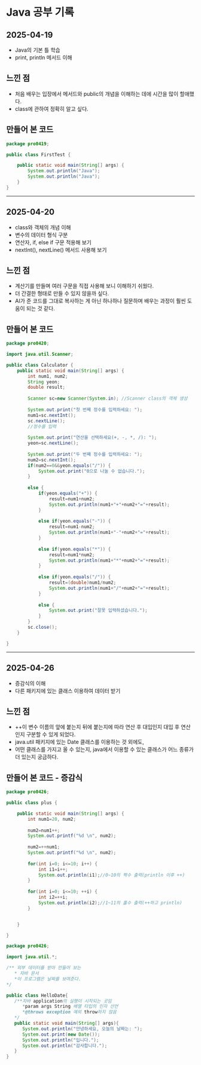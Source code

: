 # Java 공부 기록

## 2025-04-19

- Java의 기본 틀 학습
- print, println 메서드 이해

## 느낀 점

- 처음 배우는 입장에서 메서드와 public의 개념을 이해하는 데에 시간을 많이 할애했다.
- class에 관하여 정확히 알고 싶다.

## 만들어 본 코드

```java
package pro0419;

public class FirstTest {

    public static void main(String[] args) {
        System.out.println("Java");
        System.out.println("Java");
    }
}
```

---

## 2025-04-20

- class와 객체의 개념 이해
- 변수의 데이터 형식 구분
- 연산자, if, else if 구문 적용해 보기
- nextInt(), nextLine() 메서드 사용해 보기

## 느낀 점

- 계산기를 만들며 여러 구문을 직접 사용해 보니 이해하기 쉬웠다.
- 더 간결한 형태로 만들 수 있지 않을까 싶다.
- AI가 준 코드를 그대로 복사하는 게 아닌 하나하나 질문하며 배우는 과정이 훨씬 도움이 되는 것 같다.

## 만들어 본 코드

```java
package pro0420;

import java.util.Scanner;

public class Calculator {
	public static void main(String[] args) {
		int num1, num2;
		String yeon;
		double result;
		
		Scanner sc=new Scanner(System.in); //Scanner class의 객체 생성
		
		System.out.print("첫 번째 정수를 입력하세요: ");
		num1=sc.nextInt();
		sc.nextLine();
		//정수를 입력
		
		System.out.print("연산을 선택하세요(+, -, *, /): ");
		yeon=sc.nextLine();
		
		System.out.print("두 번째 정수를 입력하세요: ");
		num2=sc.nextInt();
		if(num2==0&&yeon.equals("/")) {
			System.out.print("0으로 나눌 수 없습니다.");
		}
		
		else {
			if(yeon.equals("+")) {
				result=num1+num2;
				System.out.println(num1+"+"+num2+"="+result);
			}
			
			else if(yeon.equals("-")) {
				result=num1-num2;
				System.out.println(num1+"-"+num2+"="+result);
			}
			
			else if(yeon.equals("*")) {
				result=num1*num2;
				System.out.println(num1+"*"+num2+"="+result);
			}
			
			else if(yeon.equals("/")) {
				result=(double)num1/num2;
				System.out.println(num1+"/"+num2+"="+result);
			}
			
			else {
				System.out.print("잘못 입력하셨습니다.");
			}
		}
		sc.close();
	}

}
```

---

## 2025-04-26

- 증감식의 이해
- 다른 패키지에 있는 클래스 이용하여 데이터 받기

## 느낀 점

- ++이 변수 이름의 앞에 붙는지 뒤에 붙는지에 따라 연산 후 대입인지 대입 후 연산인지 구분할 수 있게 되었다.
- java.util 패키지에 있는 Date 클래스를 이용하는 것 외에도,
- 어떤 클래스를 가지고 올 수 있는지, java에서 이용할 수 있는 클래스가 어느 종류가 더 있는지 궁금하다.

## 만들어 본 코드 - 증감식

```java
package pro0426;

public class plus {

	public static void main(String[] args) {
		int num1=20, num2;
		
		num2=num1++;
		System.out.printf("%d \n", num2);
		
		num2=++num1;
		System.out.printf("%d \n", num2);
		
		for(int i=0; i<=10; i++) {
			int i1=i++;
			System.out.println(i1);//0~10의 짝수 출력(println 이후 ++)
		}
		
		for(int i=0; i<=10; ++i) {
			int i2=++i;
			System.out.println(i2);//1~11의 홀수 출력(++하고 println)
		}


	}

}
```

```java
package pro0426;

import java.util.*;

/** 외부 데이터를 받아 만들어 보는
   * 자바 문서
   *이 프로그램은 날짜를 보여준다.
*/

public class HelloDate{
   /**자바 application의 실행이 시작되는 곳임
      *param args String 배열 타입의 인자 선언
      *@throws exception 예외 throw하지 않음
   */
   public static void main(String[] args){
      System.out.println("안녕하세요, 오늘의 날짜는: ");
      System.out.print(new Date());
      System.out.println("입니다.");
      System.out.println("감사합니다.");
   }
}
```
